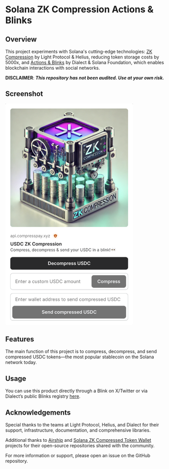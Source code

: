 # Solana ZK Compression Actions & Blinks

## Overview

This project experiments with Solana's cutting-edge technologies: [ZK Compression](https://www.zkcompression.com/) by Light Protocol & Helius, reducing token storage costs by 5000x, and [Actions & Blinks](https://www.dialect.to/actions) by Dialect & Solana Foundation, which enables blockchain interactions with social networks.

**DISCLAIMER**: ***This repository has not been audited. Use at your own risk.***

## Screenshot
<img src="./docs/images/usdc-zk-compression-blinks.png" width="400">

## Features
The main function of this project is to compress, decompress, and send compressed USDC tokens—the most popular stablecoin on the Solana network today.

## Usage
You can use this product directly through a Blink on X/Twitter or via Dialect’s public Blinks registry [here](https://dial.to/?action=solana-action%3Ahttps%3A%2F%2Fapi.compresspay.xyz%2Fapi%2Factions%2Fcompress-spl-token%2Fusdc&cluster=mainnet).

## Acknowledgements
Special thanks to the teams at Light Protocol, Helius, and Dialect for their support, infrastructure, documentation, and comprehensive libraries.

Additional thanks to [Airship](https://github.com/helius-labs/airship) and [Solana ZK Compressed Token Wallet](https://github.com/gitteri/solana-zk-compression) projects for their open-source repositories shared with the community.

For more information or support, please open an issue on the GitHub repository.


